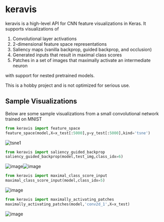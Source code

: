 # keravis

keravis is a high-level API for CNN feature visualizations in Keras. It supports visualizations of

1. Convolutional layer activations
2. 2-dimensional feature space representations
3. Saliency maps (vanilla backprop, guided backprop, and occlusion)
4. Generated inputs that result in maximal class scores
5. Patches in a set of images that maximally activate an intermediate neuron

with support for nested pretrained models.

This is a hobby project and is not optimized for serious use.
<!--
## Installation

You can install keravis using pip

```bash
pip install keravis
```

## Usage

Read the [documentation](https://keravis.readthedocs.io/en/latest/?)-->

## Sample Visualizations

Below are some sample visualizations from a small convolutional network trained on MNIST

```python
from keravis import feature_space
feature_space(model,X=x_test[:5000],y=y_test[:5000],kind='tsne')
```

![tsne1](https://user-images.githubusercontent.com/65565946/177788216-56b001f3-5a4e-483f-9678-3971bd17551c.png)

```python
from keravis import saliency_guided_backprop
saliency_guided_backprop(model,test_img,class_idx=6)
```

![image](https://user-images.githubusercontent.com/65565946/177793859-86f2ccf1-b349-4fdd-8369-7f613d339d81.png)![image](https://user-images.githubusercontent.com/65565946/177793893-bba171bc-c36a-4181-939e-b476a58aca26.png)



```python
from keravis import maximal_class_score_input
maximal_class_score_input(model,class_idx=5)
```

![image](https://user-images.githubusercontent.com/65565946/177795902-fd01d2e2-0ac4-42fd-8f81-15fd3a7be793.png)

```python
from keravis import maximally_activating_patches
maximally_activating_patches(model,'conv2d_1',X=x_test)
```

![image](https://user-images.githubusercontent.com/65565946/177796065-4151b122-d1c8-466e-b3bc-433fb9bae7b3.png)
